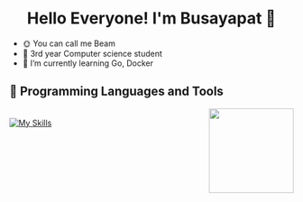 <h1 align="center"> Hello Everyone! I'm Busayapat 👋</h1>

- 🌞 You can call me Beam
- 🐧 3rd year Computer science student
- 🌱 I’m currently learning Go, Docker

## 💾 Programming Languages and Tools

<img src="https://github-readme-stats.vercel.app/api/top-langs?username=tdysq03&layout=compact&hide_border=true&theme=gotham" height="150" align="right"/><br>
[![My Skills](https://skillicons.dev/icons?i=java,cs,python,js,html,css,php,figma,ps,ai,sketchup&perline=7)](https://skillicons.dev)



